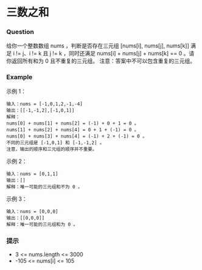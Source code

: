 # 三数之和

### Question
给你一个整数数组 nums ，判断是否存在三元组 [nums[i], nums[j], nums[k]] 满足 i != j、i != k 且 j != k ，同时还满足 nums[i] + nums[j] + nums[k] == 0 。请你返回所有和为 0 且不重复的三元组。
注意：答案中不可以包含重复的三元组。
 
### Example
示例 1：
```
输入：nums = [-1,0,1,2,-1,-4]
输出：[[-1,-1,2],[-1,0,1]]
解释：
nums[0] + nums[1] + nums[2] = (-1) + 0 + 1 = 0 。
nums[1] + nums[2] + nums[4] = 0 + 1 + (-1) = 0 。
nums[0] + nums[3] + nums[4] = (-1) + 2 + (-1) = 0 。
不同的三元组是 [-1,0,1] 和 [-1,-1,2] 。
注意，输出的顺序和三元组的顺序并不重要。
```

示例 2：
```
输入：nums = [0,1,1]
输出：[]
解释：唯一可能的三元组和不为 0 。
```

示例 3：
```
输入：nums = [0,0,0]
输出：[[0,0,0]]
解释：唯一可能的三元组和为 0 。
```

### 提示

- 3 <= nums.length <= 3000
- -105 <= nums[i] <= 105